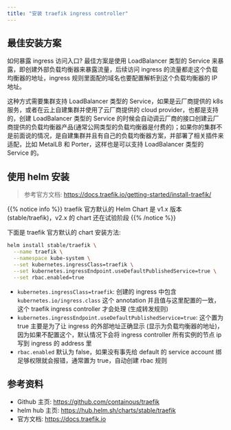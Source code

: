 ```yaml
---
title: "安装 traefik ingress controller"
---
```


## 最佳安装方案

如何暴露 ingress 访问入口? 最佳方案是使用 LoadBalancer 类型的 Service 来暴露，即创建外部负载均衡器来暴露流量，后续访问 ingress 的流量都走这个负载均衡器的地址，ingress 规则里面配的域名也要配置解析到这个负载均衡器的 IP 地址。

这种方式需要集群支持 LoadBalancer 类型的 Service，如果是云厂商提供的 k8s 服务，或者在云上自建集群并使用了云厂商提供的 cloud provider，也都是支持的，创建 LoadBalancer 类型的 Service 的时候会自动调云厂商的接口创建云厂商提供的负载均衡器产品(通常公网类型的负载均衡器是付费的)；如果你的集群不是前面说的情况，是自建集群并且有自己的负载均衡器方案，并部署了相关插件来适配，比如 MetalLB 和 Porter，这样也是可以支持 LoadBalancer 类型的 Service 的。

## 使用 helm 安装

> 参考官方文档: https://docs.traefik.io/getting-started/install-traefik/

{{% notice info %}}
traefik 官方默认的 Helm Chart 是 v1.x 版本 (stable/traefik)，v2.x 的 chart 还在试验阶段
{{% /notice %}}

下面是 traefik 官方默认的 chart 安装方法:
``` bash
helm install stable/traefik \
  --name traefik \
  --namespace kube-system \
  --set kubernetes.ingressClass=traefik \
  --set kubernetes.ingressEndpoint.useDefaultPublishedService=true \
  --set rbac.enabled=true
```

* `kubernetes.ingressClass=traefik`: 创建的 ingress 中包含 `kubernetes.io/ingress.class` 这个 annotation 并且值与这里配置的一致，这个 traefik ingress controller 才会处理 (生成转发规则)
* `kubernetes.ingressEndpoint.useDefaultPublishedService=true`: 这个置为 true 主要是为了让 ingress 的外部地址正确显示 (显示为负载均衡器的地址)，因为如果不配置这个，默认情况下会将 ingress controller 所有实例的节点 ip 写到 ingress 的 address 里
* `rbac.enabled` 默认为 false，如果没有事先给 default 的 service account 绑足够权限就会报错，通常置为 true，自动创建 rbac 规则

## 参考资料

* Github 主页: https://github.com/containous/traefik
* helm hub 主页: https://hub.helm.sh/charts/stable/traefik
* 官方文档: https://docs.traefik.io
